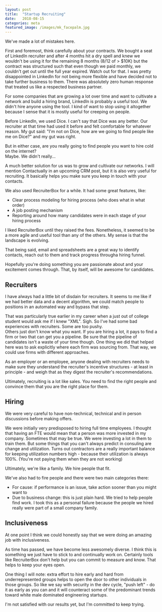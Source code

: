 ```yaml
---
layout: post
title:  "Startup Recruiting"
date:   2018-08-15
categories: meta
featured_image: /images/mk_facepalm.jpg
---
```


We've made a lot of mistakes here.

First and foremost, think carefully about your contracts.  We bought a seat of LinkedIn recruiter and 
after 4 months hit a dry spell and knew we wouldn't be using it for the remaining 8 months (8/12 of > $10K) 
but the contract was structured such that even though we paid monthly, we couldn't get out until the full 
year expired.  Watch out for that.  I was pretty disappointed in LinkedIn for not being more flexible 
and have decided not to take further business to them.  There was absolutely zero human response that 
treated us like a respected business partner.

For some companies that are growing a lot over time and want to cultivate a network and build a hiring 
brand, LinkedIn is probably a useful tool.  We didn't hire anyone using the tool.  I kind of want to stop
using it altogether because I sense that it is mostly useful for creeping on people.

Before LinkedIn, we used Dice.  I can't say that Dice was any better.  Our recruiter at that time had 
used it before and felt comfortable for whatever reason.  My gut said:  "I'm not on Dice, how are we 
going to find people like me on Dice?" and my gut was right.  

But in either case, are you really going to find people you want to hire cold on the internet?  
Maybe.  We didn't really...

A much better solution for us was to grow and cultivate our networks.  I will mention Contactually in 
an upcoming CRM post, but it is also very useful for recruiting.  It basically helps you make sure you
keep in touch with your contacts.

We also used RecruiterBox for a while.  It had some great features, like: 
* Clear process modeling for hiring process (who does what in what order)
* A job posting mechanism
* Reporting around how many candidates were in each stage of your hiring process
  
I liked RecruiterBox until they raised the fees.  Nonetheless, it seemed to be a more agile and useful 
tool than any of the others.  My sense is that the landscape is evolving.

That being said, email and spreadsheets are a great way to identify contacts, reach out to them and 
track progress througha  hiring funnel.

Hopefully you're doing something you are passionate about and your excitement comes through.  That,
by itself, will be awesome for candidates.

## Recruiters

I have always had a little bit of disdain for recruiters.  It seems to me like if we had better data
and a decent algorithm, we could match people to positions in an automated way and bypass that step.

That was particularly true earlier in my career when a just out of college student would ask me if 
I knew "XML".  Sigh.  So I've had some bad experiences with recruiters.  Some are too pushy.  
Others just don't know what you want.  If you are hiring a lot, it pays to find a firm or two 
that can get you a pipeline.  Be sure that the pipeline of candidates isn't a waste of your time 
though.  One thing we did that helped here was to ask explicitly where each firm was sourcing from.
That way, we could use firms with different approaches.

As an employer or an employee, anyone dealing with recruiters needs to make sure they understand
the recruiter's incentive structures - at least in principle - and weigh that as they digest the 
recruiter's recommendations.

Ultimately, recruiting is a lot like sales.  You need to find the right people and convince them 
that you are the right place for them.

## Hiring

We were very careful to have non-technical, technical and in person discussions before making offers.

We were initially very predisposed to hiring full time employees.  I thought that having an FTE would
mean that a person was more invested in my company.  Sometimes that may be true.  We were investing 
a lot in them to train them.  But some things that you can't always predict in consuling are change 
and utilization.  Turns out contractors are a really important balance for keeping utilization numbers 
high - because their utilization is always 100%.  (You're not paying them when they are not working)

Ultimately, we're like a family.  We hire people that fit.  

We've also had to fire people and there were two main categories there:
* For cause:  if performance is an issue, take action sooner than you might want to
* Due to business change:  this is just plain hard.  We tried to help people find work.  I took this as a personal failure because the people we hired really were part of a small company family.

## Inclusiveness

At one point I think we could honestly say that we were doing an amazing job with inclusiveness.

As time has passed, we have become less awesomely diverse.  I think this is something we just have to stick 
to and continually work on.  Certainly tools like RecruiterBox don't help but you can commit to measure and 
know.  That helps to keep your eyes open.

One thing I will note:  extra effort to hire early and hard from underrepresented groups helps to open the 
door to other individuals in those groups.  So like we say with security in the dev cycle, "push left" - do 
it as early as you can and it will counteract some of the predominant trends toward white male dominated
engineering startups.

I'm not satisfied with our results yet, but I'm committed to keep trying.

